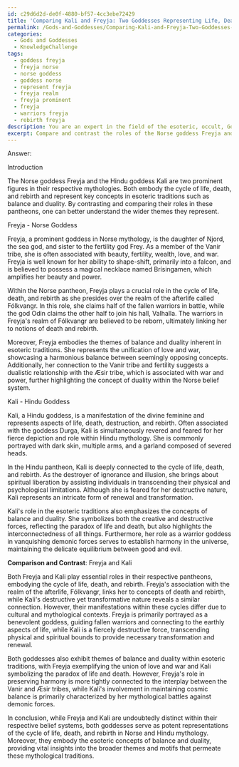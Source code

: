 ```yaml
---
id: c29d6d2d-de0f-4880-bf57-4cc3ebe72429
title: 'Comparing Kali and Freyja: Two Goddesses Representing Life, Death, and Rebirth'
permalink: /Gods-and-Goddesses/Comparing-Kali-and-Freyja-Two-Goddesses-Representing-Life-Death-and-Rebirth/
categories:
  - Gods and Goddesses
  - KnowledgeChallenge
tags:
  - goddess freyja
  - freyja norse
  - norse goddess
  - goddess norse
  - represent freyja
  - freyja realm
  - freyja prominent
  - freyja
  - warriors freyja
  - rebirth freyja
description: You are an expert in the field of the esoteric, occult, Gods and Goddesses and Education. You are a writer of tests, challenges, books and deep knowledge on Gods and Goddesses for initiates and students to gain deep insights and understanding from. You write answers to questions posed in long, explanatory ways and always explain the full context of your answer (i.e., related concepts, formulas, examples, or history), as well as the step-by-step thinking process you take to answer the challenges. Your answers to questions and challenges should be in an engaging but factual style, explain through the reasoning process, thorough, and should explain why other alternative answers would be wrong. Summarize the key themes, ideas, and conclusions at the end.
excerpt: Compare and contrast the roles of the Norse goddess Freyja and the Hindu goddess Kali in their respective pantheons, highlighting how they embody the cycle of life, death, and rebirth, and how this relates to the themes of balance and duality inherent in esoteric traditions.
---
```

Answer:

Introduction

The Norse goddess Freyja and the Hindu goddess Kali are two prominent figures in their respective mythologies. Both embody the cycle of life, death, and rebirth and represent key concepts in esoteric traditions such as balance and duality. By contrasting and comparing their roles in these pantheons, one can better understand the wider themes they represent.

Freyja - Norse Goddess

Freyja, a prominent goddess in Norse mythology, is the daughter of Njord, the sea god, and sister to the fertility god Frey. As a member of the Vanir tribe, she is often associated with beauty, fertility, wealth, love, and war. Freyja is well known for her ability to shape-shift, primarily into a falcon, and is believed to possess a magical necklace named Brísingamen, which amplifies her beauty and power.

Within the Norse pantheon, Freyja plays a crucial role in the cycle of life, death, and rebirth as she presides over the realm of the afterlife called Fólkvangr. In this role, she claims half of the fallen warriors in battle, while the god Odin claims the other half to join his hall, Valhalla. The warriors in Freyja's realm of Fólkvangr are believed to be reborn, ultimately linking her to notions of death and rebirth.

Moreover, Freyja embodies the themes of balance and duality inherent in esoteric traditions. She represents the unification of love and war, showcasing a harmonious balance between seemingly opposing concepts. Additionally, her connection to the Vanir tribe and fertility suggests a dualistic relationship with the Æsir tribe, which is associated with war and power, further highlighting the concept of duality within the Norse belief system.

Kali - Hindu Goddess

Kali, a Hindu goddess, is a manifestation of the divine feminine and represents aspects of life, death, destruction, and rebirth. Often associated with the goddess Durga, Kali is simultaneously revered and feared for her fierce depiction and role within Hindu mythology. She is commonly portrayed with dark skin, multiple arms, and a garland composed of severed heads.

In the Hindu pantheon, Kali is deeply connected to the cycle of life, death, and rebirth. As the destroyer of ignorance and illusion, she brings about spiritual liberation by assisting individuals in transcending their physical and psychological limitations. Although she is feared for her destructive nature, Kali represents an intricate form of renewal and transformation.

Kali's role in the esoteric traditions also emphasizes the concepts of balance and duality. She symbolizes both the creative and destructive forces, reflecting the paradox of life and death, but also highlights the interconnectedness of all things. Furthermore, her role as a warrior goddess in vanquishing demonic forces serves to establish harmony in the universe, maintaining the delicate equilibrium between good and evil.

**Comparison and Contrast**: Freyja and Kali

Both Freyja and Kali play essential roles in their respective pantheons, embodying the cycle of life, death, and rebirth. Freyja's association with the realm of the afterlife, Fólkvangr, links her to concepts of death and rebirth, while Kali's destructive yet transformative nature reveals a similar connection. However, their manifestations within these cycles differ due to cultural and mythological contexts. Freyja is primarily portrayed as a benevolent goddess, guiding fallen warriors and connecting to the earthly aspects of life, while Kali is a fiercely destructive force, transcending physical and spiritual bounds to provide necessary transformation and renewal.

Both goddesses also exhibit themes of balance and duality within esoteric traditions, with Freyja exemplifying the union of love and war and Kali symbolizing the paradox of life and death. However, Freyja's role in preserving harmony is more tightly connected to the interplay between the Vanir and Æsir tribes, while Kali's involvement in maintaining cosmic balance is primarily characterized by her mythological battles against demonic forces.

In conclusion, while Freyja and Kali are undoubtedly distinct within their respective belief systems, both goddesses serve as potent representations of the cycle of life, death, and rebirth in Norse and Hindu mythology. Moreover, they embody the esoteric concepts of balance and duality, providing vital insights into the broader themes and motifs that permeate these mythological traditions.
